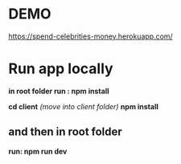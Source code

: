 # DEMO
https://spend-celebrities-money.herokuapp.com/



# Run app locally
**in root folder run : npm install**

**cd client** *(move into client folder)*
**npm install**

## and then in root folder 

**run: npm run dev**
